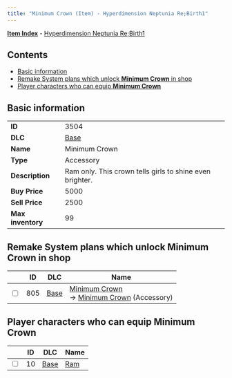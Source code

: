 ```yaml
---
title: "Minimum Crown (Item) - Hyperdimension Neptunia Re;Birth1"
---
```


[**Item Index**](/neptunia/rb1/item/index.html) - [Hyperdimension Neptunia Re;Birth1](/neptunia/rb1)

## Contents

- [Basic information](#basic-information)
- [Remake System plans which unlock **Minimum Crown** in shop](#remake-system-plans-which-unlock-minimum-crown-in-shop)
- [Player characters who can equip **Minimum Crown**](#player-characters-who-can-equip-minimum-crown)

## Basic information

|   |   |
| -- | -- |
| **ID** | 3504 |
| **DLC** | [Base](/neptunia/rb1/dlc/1-base.html) |
| **Name** | Minimum Crown |
| **Type** | Accessory |
| **Description** | Ram only. This crown tells girls to shine even brighter. |
| **Buy Price** | 5000 |
| **Sell Price** | 2500 |
| **Max inventory** | 99 |


## Remake System plans which unlock **Minimum Crown** in shop

|    | ID | DLC | Name |
| -- | -- | --- | ---- |
| <input type="checkbox" id="rb1-remake-1-805" class="trackbox" /> | 805 | [Base](/neptunia/rb1/dlc/1-base.html) | [Minimum Crown](/neptunia/rb1/remake/1-805-minimum-crown.html)<br /> → [Minimum Crown](/neptunia/rb1/item/1-3504-minimum-crown.html) (Accessory) |


## Player characters who can equip **Minimum Crown**

|    | ID | DLC | Name |
| -- | -- | --- | ---- |
| <input type="checkbox" id="rb1-player-1-10" class="trackbox" /> | 10 | [Base](/neptunia/rb1/dlc/1-base.html) | [Ram](/neptunia/rb1/player/1-10-ram.html) |
